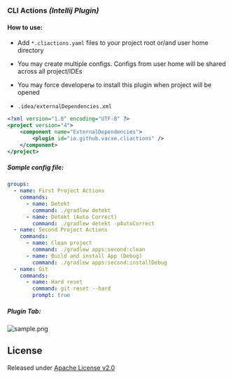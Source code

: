 ### CLI Actions *(Intellij Plugin)*

#### How to use:
* Add `*.cliactions.yaml` files to your project root or/and user home directory
* You may create multiple configs. Configs from user home will be shared across all project/IDEs
* You may force developerы to install this plugin when project will be opened

* `.idea/externalDependencies.xml`
```xml
<?xml version="1.0" encoding="UTF-8" ?>
<project version="4">
    <component name="ExternalDependencies">
        <plugin id="io.github.vacxe.cliactions" />
    </component>
</project>
```

##### Sample config file:

```yaml
groups:
  - name: First Project Actions
    commands:
      - name: Detekt
        command: ./gradlew detekt
      - name: Detekt (Auto Correct)
        command: ./gradlew detekt -pAutoCorrect
  - name: Second Project Actions
    commands:
      - name: Clean project
        command: ./gradlew apps:second:clean
      - name: Build and install App (Debug)
        command: ./gradlew apps:second:installDebug
  - name: Git
    commands:
      - name: Hard reset
        command: git reset --hard
        prompt: true
```

##### Plugin Tab:

![sample.png](docs%2Fimages%2Fimg.png)

## License
Released under [Apache License v2.0](LICENSE)
